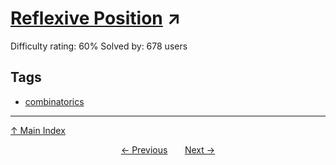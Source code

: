 # [Reflexive Position](https://projecteuler.net/problem=305) ↗️

Difficulty rating: 60%
Solved by: 678 users
## Tags

- [combinatorics](../tags/combinatorics.md)



---

[↑ Main Index](../README.md)


<div align=center><a href='304.md'>← Previous</a> &nbsp;&nbsp; &nbsp;&nbsp;  <a href='306.md'>Next →</a></div>
